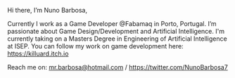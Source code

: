 Hi there, I’m Nuno Barbosa, 

Currently I work as a Game Developer @Fabamaq in Porto, Portugal.
I’m passionate about Game Design/Development and Artificial Intelligence. I'm currently taking on a Masters Degree in Engineering of Artificial Intelligence at ISEP.
You can follow my work on game development here: https://killuard.itch.io

Reach me on: mr.barbosa@hotmail.com / https://twitter.com/NunoBarbosa7

<!---
nmsbarbosa/nmsbarbosa is a ✨ special ✨ repository because its `README.md` (this file) appears on your GitHub profile.
You can click the Preview link to take a look at your changes.
--->
